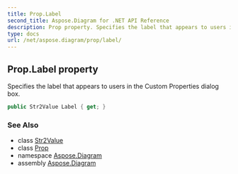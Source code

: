 ```yaml
---
title: Prop.Label
second_title: Aspose.Diagram for .NET API Reference
description: Prop property. Specifies the label that appears to users in the Custom Properties dialog box
type: docs
url: /net/aspose.diagram/prop/label/
---
```

## Prop.Label property

Specifies the label that appears to users in the Custom Properties dialog box.

```csharp
public Str2Value Label { get; }
```

### See Also

* class [Str2Value](../../str2value/)
* class [Prop](../)
* namespace [Aspose.Diagram](../../prop/)
* assembly [Aspose.Diagram](../../../)


